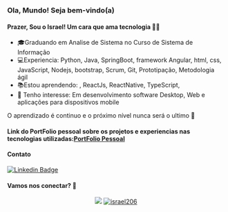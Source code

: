 ### Ola, Mundo! Seja bem-vindo(a)

#### Prazer, Sou o Israel! Um cara que ama tecnologia  👨‍💻

- 🎓Graduando em Analise de Sistema no Curso de Sistema de Informação
- 💻Experiencia: Python, Java, SpringBoot, framework Angular, html, css, JavaScript, Nodejs, bootstrap, Scrum, Git, Prototipação, Metodologia ágil
- 📚Estou aprendendo: , ReactJs, ReactNative, TypeScript,
- 🎯 Tenho interesse:  Em desenvolvimento software Desktop, Web e aplicações para dispositivos mobile 

O  aprendizado é continuo e o próximo nível nunca será o ultimo 🚀 

#### Link do PortFolio pessoal sobre os projetos e experiencias nas tecnologias utilizadas:[PortFolio Pessoal](https://israel206.github.io/)

#### **Contato**
[![Linkedin Badge](https://img.shields.io/badge/-LinkedIn-blue?style=flat-square&logo=Linkedin&logoColor=white&link=https://www.linkedin.com/in/israel-silva-047049128)](https://www.linkedin.com/in/israel-silva-047049128)

#### Vamos nos conectar? 👋
<p align = "center">
  <a href="https://github.com/israel206"><img src="https://github-readme-stats.vercel.app/api/top-langs/?username=israel206&layout=compact&theme=dark"/></a> 
  <a href="https://github.com/israel206"><img src="https://github-readme-stats.vercel.app/api?username=israel206&show_icons=true&theme=dark&include_all_commits=true&count_private=true" alt="israel206"/></a>
</p> 


